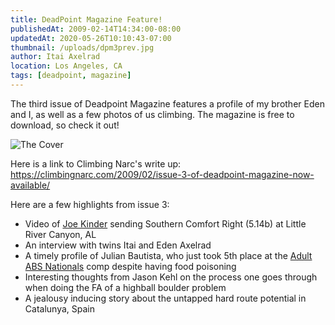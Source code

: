 ```yaml
---
title: DeadPoint Magazine Feature!
publishedAt: 2009-02-14T14:34:00-08:00
updatedAt: 2020-05-26T10:10:43-07:00
thumbnail: /uploads/dpm3prev.jpg
author: Itai Axelrad
location: Los Angeles, CA
tags: [deadpoint, magazine]
---
```


The third issue of Deadpoint Magazine features a profile of my brother Eden and I, as well as a few photos of us climbing. The magazine is free to download, so check it out!

![The Cover](/uploads/dpm3prev.jpg)

Here is a link to Climbing Narc's write up: <https://climbingnarc.com/2009/02/issue-3-of-deadpoint-magazine-now-available/>

Here are a few highlights from issue 3:

- Video of [Joe Kinder](http://joekindkid.com/) sending Southern Comfort Right (5.14b) at Little River Canyon, AL
- An interview with twins Itai and Eden Axelrad
- A timely profile of Julian Bautista, who just took 5th place at the [Adult ABS Nationals](https://climbingnarc.com/2009/02/abs-10-national-bouldering-championships-results) comp despite having food poisoning
- Interesting thoughts from Jason Kehl on the process one goes through when doing the FA of a highball boulder problem
- A jealousy inducing story about the untapped hard route potential in Catalunya, Spain
